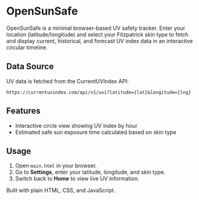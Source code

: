 # OpenSunSafe

OpenSunSafe is a minimal browser-based UV safety tracker. Enter your location (latitude/longitude) and select your Fitzpatrick skin type to fetch and display current, historical, and forecast UV index data in an interactive circular timeline.

## Data Source
UV data is fetched from the CurrentUVIndex API:
```
https://currentuvindex.com/api/v1/uvi?latitude={lat}&longitude={lng}
```

## Features
- Interactive circle view showing UV index by hour  
- Estimated safe sun exposure time calculated based on skin type  

## Usage
1. Open `main.html` in your browser.  
2. Go to **Settings**, enter your latitude, longitude, and skin type.  
3. Switch back to **Home** to view live UV information.

Built with plain HTML, CSS, and JavaScript.
